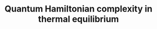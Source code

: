 ---
title: "Quantum Hamiltonian complexity in thermal equilibrium"
collection: publications
permalink: /publication/2022-01 01-Quantum-Hamiltonian-complexity-in-thermal-equilibrium
authors: 'Sergey Bravyi, Anirban Chowdhury, David Gosset, Pawel Wocjan, '
year: 2022
venue: 'Nature Physics'
volpages: ' 18 1367--1370'
paperurl: 'https://doi.org/10.1038/s41567-022-01742-5'
citation: 'Sergey Bravyi, Anirban Chowdhury, David Gosset, Pawel Wocjan,  Nature Physics  18 1367--1370 (2022).'
---